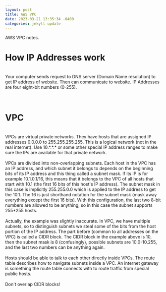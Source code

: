 ```yaml
---
layout: post
title: AWS VPC
date: 2023-03-21 13:35:34 -0400
categories: jekyll update
---
```


AWS VPC notes.

<h1>How IP Addresses work</h1>
<p>
<br>Your computer sends request to DNS server (Domain Name resolution) to get IP address of website. Then can communicate to website. IP Addresses are four eight-bit numbers (0-255). <br>
<br><br>
</p>

<h1>VPC</h1>
<p>
<br>VPCs are virtual private networks. They have hosts that are assigned IP addresses 0.0.0.0 to 255.255.255.255. This is a logical network (not in the real internet). Use 10.*.*.* or some other special IP address ranges to make sure the IPs are available for that private network. <br>
<br>VPCs are divided into non-overlapping subnets. Each host in the VPC has an IP address, and which subnet it belongs to depends on the beginning bits of its IP address and this thing called a subnet mask. If its IP is for example 10.1.0.1/16, this means that it belongs to the VPC of all hosts that start with 10.1 (the first 16 bits of this host's IP address). The subnet mask in this case is implicitly 255.255.0.0 which is applied to the IP address to get the 10.1. The 16 is just shorthand notation for the subnet mask (mask away everything except the first 16 bits). With this configuration, the last two 8-bit numbers are allowed to be anything, so in this case the subnet supports 255*255 hosts.<br>
<br>Actually, the example was slightly inaccurate. In VPC, we have multiple subnets, so to distinguish subnets we steal some of the bits from the host portion of the IP address. The part before (common to all addresses on the VPC) is called a CIDR block. The CIDR block in the example above is 10, then the subnet mask is 8 (confusingly), possible subnets are 10.0-10.255, and the last two numbers can be anything again. <br>
<br>Hosts should be able to talk to each other directly inside VPCs. The route table describes how to navigate subnets inside a VPC. An internet gateway is something the route table connects with to route traffic from special public hosts. <br>
<br>Don't overlap CIDR blocks!<br>
</p>

<!---
<h1></h1>
<p>
<br><br>
<br><br>
</p>
-->